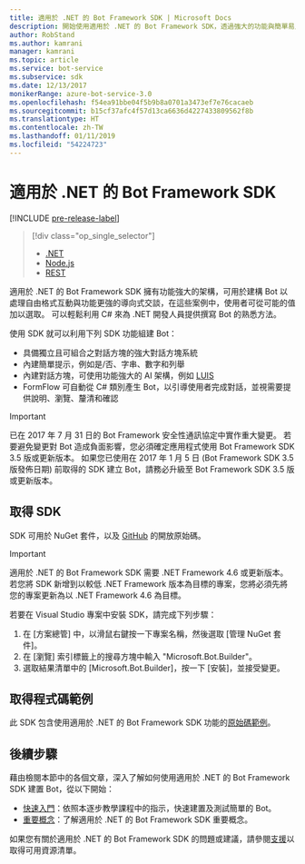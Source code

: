 ```yaml
---
title: 適用於 .NET 的 Bot Framework SDK | Microsoft Docs
description: 開始使用適用於 .NET 的 Bot Framework SDK，透過強大的功能與簡單易用的架構建置 Bot。
author: RobStand
ms.author: kamrani
manager: kamrani
ms.topic: article
ms.service: bot-service
ms.subservice: sdk
ms.date: 12/13/2017
monikerRange: azure-bot-service-3.0
ms.openlocfilehash: f54ea91bbe04f5b9b8a0701a3473ef7e76cacaeb
ms.sourcegitcommit: b15cf37afc4f57d13ca6636d4227433809562f8b
ms.translationtype: HT
ms.contentlocale: zh-TW
ms.lasthandoff: 01/11/2019
ms.locfileid: "54224723"
---
```

# <a name="bot-framework-sdk-for-net"></a>適用於 .NET 的 Bot Framework SDK

[!INCLUDE [pre-release-label](../includes/pre-release-label-v3.md)]

> [!div class="op_single_selector"]
> - [.NET](../dotnet/bot-builder-dotnet-overview.md)
> - [Node.js](../nodejs/bot-builder-nodejs-overview.md)
> - [REST](../rest-api/bot-framework-rest-overview.md)

適用於 .NET 的 Bot Framework SDK 擁有功能強大的架構，可用於建構 Bot 以處理自由格式互動與功能更強的導向式交談，在這些案例中，使用者可從可能的值加以選取。 可以輕鬆利用 C# 來為 .NET 開發人員提供撰寫 Bot 的熟悉方法。

使用 SDK 就可以利用下列 SDK 功能組建 Bot： 

- 具備獨立且可組合之對話方塊的強大對話方塊系統
- 內建簡單提示，例如是/否、字串、數字和列舉
- 內建對話方塊，可使用功能強大的 AI 架構，例如 <a href="http://luis.ai" target="_blank">LUIS</a>
- FormFlow 可自動從 C# 類別產生 Bot，以引導使用者完成對話，並視需要提供說明、瀏覽、釐清和確認

> [!IMPORTANT]
> 已在 2017 年 7 月 31 日的 Bot Framework 安全性通訊協定中實作重大變更。 若要避免變更對 Bot 造成負面影響，您必須確定應用程式使用 Bot Framework SDK 3.5 版或更新版本。 如果您已使用在 2017 年 1 月 5 日 (Bot Framework SDK 3.5 版發佈日期) 前取得的 SDK 建立 Bot，請務必升級至 Bot Framework SDK 3.5 版或更新版本。

## <a name="get-the-sdk"></a>取得 SDK

SDK 可用於 NuGet 套件，以及 <a href="https://github.com/Microsoft/BotBuilder" target="_blank">GitHub</a> 的開放原始碼。

> [!IMPORTANT]
> 適用於 .NET 的 Bot Framework SDK 需要 .NET Framework 4.6 或更新版本。 若您將 SDK 新增到以較低 .NET Framework 版本為目標的專案，您將必須先將您的專案更新為以 .NET Framework 4.6 為目標。

若要在 Visual Studio 專案中安裝 SDK，請完成下列步驟：

1. 在 [方案總管] 中，以滑鼠右鍵按一下專案名稱，然後選取 [管理 NuGet 套件]。
2. 在 [瀏覽] 索引標籤上的搜尋方塊中輸入 "Microsoft.Bot.Builder"。
3. 選取結果清單中的 [Microsoft.Bot.Builder]，按一下 [安裝]，並接受變更。

## <a name="get-code-samples"></a>取得程式碼範例

此 SDK 包含使用適用於 .NET 的 Bot Framework SDK 功能的[原始碼範例](bot-builder-dotnet-samples.md)。

## <a name="next-steps"></a>後續步驟

藉由檢閱本節中的各個文章，深入了解如何使用適用於 .NET 的 Bot Framework SDK 建置 Bot，從以下開始：

- [快速入門](bot-builder-dotnet-quickstart.md)：依照本逐步教學課程中的指示，快速建置及測試簡單的 Bot。
- [重要概念](bot-builder-dotnet-concepts.md)：了解適用於 .NET 的 Bot Framework SDK 重要概念。

如果您有關於適用於 .NET 的 Bot Framework SDK 的問題或建議，請參閱[支援](../bot-service-resources-links-help.md)以取得可用資源清單。 

